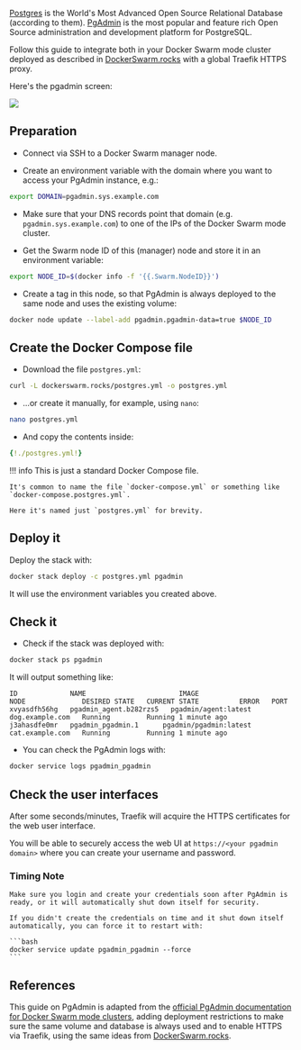 <a href="https://www.postgresql.org" target="_blank">Postgres</a> is the World's Most Advanced Open Source Relational Database (according to them). <a href="https://www.pgadmin.org" target="_blank">PgAdmin</a> is the most popular and feature rich Open Source administration and development platform for PostgreSQL.

Follow this guide to integrate both in your Docker Swarm mode cluster deployed as described in <a href="https://dockerswarm.rocks" target="_blank">DockerSwarm.rocks</a> with a global Traefik HTTPS proxy.

Here's the pgadmin screen:

<img src="https://dockerswarm.rocks/img/pgadmin4.png">

## Preparation

* Connect via SSH to a Docker Swarm manager node.

* Create an environment variable with the domain where you want to access your PgAdmin instance, e.g.:

```bash
export DOMAIN=pgadmin.sys.example.com
```

* Make sure that your DNS records point that domain (e.g. `pgadmin.sys.example.com`) to one of the IPs of the Docker Swarm mode cluster.

* Get the Swarm node ID of this (manager) node and store it in an environment variable:

```bash
export NODE_ID=$(docker info -f '{{.Swarm.NodeID}}')
```

* Create a tag in this node, so that PgAdmin is always deployed to the same node and uses the existing volume:

```bash
docker node update --label-add pgadmin.pgadmin-data=true $NODE_ID
```

## Create the Docker Compose file

* Download the file `postgres.yml`:

```bash
curl -L dockerswarm.rocks/postgres.yml -o postgres.yml
```

* ...or create it manually, for example, using `nano`:

```bash
nano postgres.yml
```

* And copy the contents inside:

```YAML
{!./postgres.yml!}
```

!!! info
    This is just a standard Docker Compose file.
    
    It's common to name the file `docker-compose.yml` or something like `docker-compose.postgres.yml`.

    Here it's named just `postgres.yml` for brevity.


## Deploy it

Deploy the stack with:

```bash
docker stack deploy -c postgres.yml pgadmin
```

It will use the environment variables you created above.


## Check it

* Check if the stack was deployed with:

```bash
docker stack ps pgadmin
```

It will output something like:

```
ID             NAME                       IMAGE                        NODE              DESIRED STATE   CURRENT STATE          ERROR   PORT
xvyasdfh56hg   pgadmin_agent.b282rzs5   pgadmin/agent:latest       dog.example.com   Running         Running 1 minute ago
j3ahasdfe0mr   pgadmin_pgadmin.1      pgadmin/pgadmin:latest   cat.example.com   Running         Running 1 minute ago
```

* You can check the PgAdmin logs with:

```bash
docker service logs pgadmin_pgadmin
```


## Check the user interfaces

After some seconds/minutes, Traefik will acquire the HTTPS certificates for the web user interface.

You will be able to securely access the web UI at `https://<your pgadmin domain>` where you can create your username and password.

### Timing Note

    Make sure you login and create your credentials soon after PgAdmin is ready, or it will automatically shut down itself for security.

    If you didn't create the credentials on time and it shut down itself automatically, you can force it to restart with:

    ```bash
    docker service update pgadmin_pgadmin --force
    ```


## References

This guide on PgAdmin is adapted from the <a href="http://pgadmin.readthedocs.io/en/stable/agent.html" target="_blank">official PgAdmin documentation for Docker Swarm mode clusters</a>, adding deployment restrictions to make sure the same volume and database is always used and to enable HTTPS via Traefik, using the same ideas from <a href="https://dockerswarm.rocks" target="_blank">DockerSwarm.rocks</a>.
